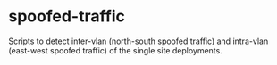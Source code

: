 # spoofed-traffic

Scripts to detect inter-vlan (north-south spoofed traffic) and intra-vlan (east-west spoofed traffic) of the single site deployments.
